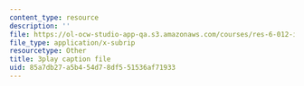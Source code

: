 ```yaml
---
content_type: resource
description: ''
file: https://ol-ocw-studio-app-qa.s3.amazonaws.com/courses/res-6-012-introduction-to-probability-spring-2018/85a7db27a5b454d78df551536af71933_MuqLI4otMIQ.vtt
file_type: application/x-subrip
resourcetype: Other
title: 3play caption file
uid: 85a7db27-a5b4-54d7-8df5-51536af71933
---
```

